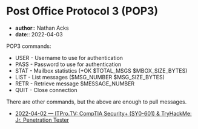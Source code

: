 # Post Office Protocol 3 (POP3)

* **author**:: Nathan Acks
* **date**:: 2022-04-03

POP3 commands:

* USER - Username to use for authentication
* PASS - Password to use for authentication
* STAT - Mailbox statistics (+OK $TOTAL_MSGS $MBOX_SIZE_BYTES)
* LIST - List messages ($MSG_NUMBER $MSG_SIZE_BYTES)
* RETR - Retrieve message $MESSAGE_NUMBER
* QUIT - Close connection

There are other commands, but the above are enough to pull messages.

* [2022-04-02 — ITPro.TV: CompTIA Security+ (SY0-601) & TryHackMe: Jr. Penetration Tester](../log/2022-04-02-itprotv-comptia-security-plus-and-tryhackme-jr-penetration-tester.md)
